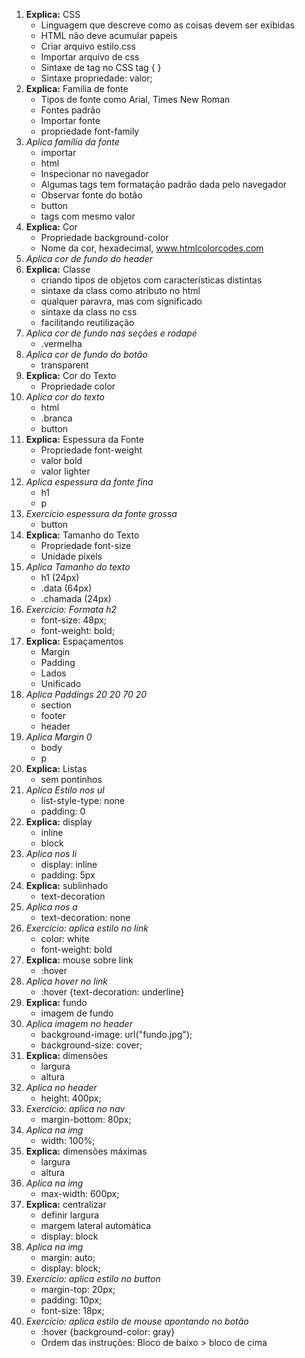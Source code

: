 1. **Explica:** CSS 
    * Linguagem que descreve como as coisas devem ser exibidas
    * HTML não deve acumular papeis
    * Criar arquivo estilo.css
    * Importar arquivo de css <link rel="stylesheet" href="estilo.css">
    * Sintaxe de tag no CSS tag { }
    * Sintaxe propriedade: valor;
1. **Explica:** Família de fonte
    * Tipos de fonte como Arial, Times New Roman
    * Fontes padrão
    * Importar fonte
    * propriedade font-family
1. *Aplica família da fonte*
    * importar
    * html
    * Inspecionar no navegador
    * Algumas tags tem formatação padrão dada pelo navegador
    * Observar fonte do botão
    * button
    * tags com mesmo valor
1. **Explica:** Cor
    * Propriedade background-color
    * Nome da cor, hexadecimal, www.htmlcolorcodes.com
1. *Aplica cor de fundo do header*
1. **Explica:** Classe
    * criando tipos de objetos com características distintas
    * sintaxe da class como atributo no html
    * qualquer paravra, mas com significado
    * sintaxe da class no css
    * facilitando reutilização
1. *Aplica cor de fundo nas seções e rodapé*
    * .vermelha
1. *Aplica cor de fundo do botão*
    * transparent
1. **Explica:** Cor do Texto
    * Propriedade color
1. *Aplica cor do texto*
    * html
    * .branca
    * button
1. **Explica:** Espessura da Fonte
    * Propriedade font-weight
    * valor bold
    * valor lighter
1. *Aplica espessura da fonte fina*
    * h1
    * p
1. *Exercício espessura da fonte grossa*
    * button
1. **Explica:** Tamanho do Texto
    * Propriedade font-size
    * Unidade pixels
1. *Aplica Tamanho do texto*
    * h1 (24px)
    * .data (64px)
    * .chamada (24px)
1. *Exercício: Formata h2*
    * font-size: 48px;
    * font-weight: bold;
1. **Explica:** Espaçamentos
    * Margin
    * Padding
    * Lados
    * Unificado
1. *Aplica Paddings 20 20 70 20*
    * section
    * footer
    * header
1. *Aplica Margin 0*
    * body
    * p
1. **Explica:** Listas
    * sem pontinhos
1. *Aplica Estilo nos ul*
    * list-style-type: none
    * padding: 0
1. **Explica:** display
    * inline
    * block
1. *Aplica nos li*
    * display: inline
    * padding: 5px
1. **Explica:** sublinhado
    * text-decoration
1. *Aplica nos a*
    * text-decoration: none
1. *Exercício: aplica estilo no link*
    * color: white
    * font-weight: bold
1. **Explica:** mouse sobre link
    * :hover
1. *Aplica hover no link*
    * :hover {text-decoration: underline}
1. **Explica:** fundo
    * imagem de fundo
1. *Aplica imagem no header*
    * background-image: url("fundo.jpg");
    * background-size: cover;
1. **Explica:** dimensões
    * largura
    * altura
1. *Aplica no header*
    * height: 400px;
1. *Exercício: aplica no nav*
    * margin-bottom: 80px;
1. *Aplica na img*
    * width: 100%;
1. **Explica:** dimensões máximas
    * largura
    * altura
1. *Aplica na img*
    * max-width: 600px;
1. **Explica:** centralizar
    * definir largura
    * margem lateral automática
    * display: block
1. *Aplica na img*
    * margin: auto;
    * display: block;
1. *Exercício: aplica estilo no button*
    * margin-top: 20px;
    * padding: 10px;
    * font-size: 18px;
1. *Exercício: aplica estilo de mouse apontando no botão*
    * :hover {background-color: gray}
    * Ordem das instruções: Bloco de baixo > bloco de cima



    
    
    
    
    
      


      
   
